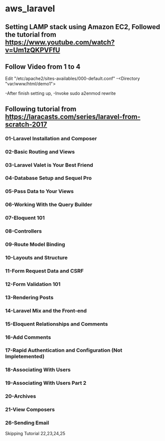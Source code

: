 # aws_laravel

## Setting LAMP stack using Amazon EC2, Followed the tutorial from https://www.youtube.com/watch?v=Um1zQKPVFfU
## Follow Video from 1 to 4
Edit "/etc/apache2/sites-availables/000-default.conf"
-<Directory "var/www/html/demo1">﻿

-After finish setting up, 
-Invoke sudo a2enmod rewrite


## Following tutorial from https://laracasts.com/series/laravel-from-scratch-2017


### 01-Laravel Installation and Composer
### 02-Basic Routing and Views
### 03-Laravel Valet is Your Best Friend
### 04-Database Setup and Sequel Pro
### 05-Pass Data to Your Views
### 06-Working With the Query Builder
### 07-Eloquent 101
### 08-Controllers
### 09-Route Model Binding
### 10-Layouts and Structure
### 11-Form Request Data and CSRF
### 12-Form Validation 101
### 13-Rendering Posts
### 14-Laravel Mix and the Front-end
### 15-Eloquent Relationships and Comments
### 16-Add Comments
### 17-Rapid Authentication and Configuration (Not Impletemented)
### 18-Associating With Users
### 19-Associating With Users Part 2
### 20-Archives
### 21-View Composers
### 26-Sending Email


Skipping Tutorial 22,23,24,25
